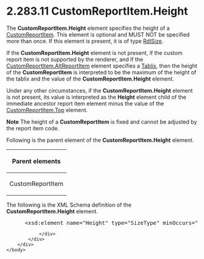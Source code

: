 <html dir="LTR" xmlns:mshelp="http://msdn.microsoft.com/mshelp" xmlns:ddue="http://ddue.schemas.microsoft.com/authoring/2003/5" xmlns:xlink="http://www.w3.org/1999/xlink" xmlns:tool="http://www.microsoft.com/tooltip">
    <head>
        <meta http-equiv="Content-Type" content="text/html; CHARSET=utf-8"></meta>
        <meta name="save" content="history"></meta>
        <title>2.283.11 CustomReportItem.Height</title>
        <xml>
            <mshelp:toctitle title="2.283.11 CustomReportItem.Height"></mshelp:toctitle>
            <mshelp:rltitle title="[MS-RDL]: CustomReportItem.Height"></mshelp:rltitle>
            <mshelp:keyword index="A" term="d86f5773-2050-49ce-885d-d424392c51bf"></mshelp:keyword>
            <mshelp:attr name="DCSext.ContentType" value="open specification"></mshelp:attr>
            <mshelp:attr name="AssetID" value="d86f5773-2050-49ce-885d-d424392c51bf"></mshelp:attr>
            <mshelp:attr name="TopicType" value="kbRef"></mshelp:attr>
            <mshelp:attr name="DCSext.Title" value="[MS-RDL]: CustomReportItem.Height" />
        </xml>
    </head>
    <body>
        <div id="header">
            <h1 class="heading">2.283.11 CustomReportItem.Height</h1>
        </div>
        <div id="mainSection">
            <div id="mainBody">
                <div id="allHistory" class="saveHistory"></div>
                <div id="sectionSection0" class="section" name="collapseableSection">
                    

<p>The <b>CustomReportItem.Height</b> element specifies the
height of a <a href="6bb7b35c-e517-4444-a96b-9f2ccdd1a642.md">CustomReportItem</a>.
This element is optional and MUST NOT be specified more than once. If this
element is present, it is of type <a href="b40c092e-4fe5-4f7b-a0bf-c98df1361c90.md">RdlSize</a>.</p>

<p>If the <b>CustomReportItem.Height</b> element is not
present, if the custom report item is not supported by the renderer, and if the
<a href="11d434bd-8755-4c3f-ba43-eaa4fed6a692.md">CustomReportItem.AltReportItem</a>
element specifies a <a href="e42fb86e-799a-4202-8845-ac38831efccb.md">Tablix</a>,
then the height of the <b>CustomReportItem</b> is interpreted to be the maximum
of the height of the tablix and the value of the <b>CustomReportItem.Height</b>
element. </p>

<p>Under any other circumstances, if the <b>CustomReportItem.Height</b>
element is not present, its value is interpreted as the <b>Height</b> element
child of the immediate ancestor report item element minus the value of the <a href="31abd543-406a-4e3a-809f-bc6f81046c89.md">CustomReportItem.Top</a>
element.</p>

<p><b>Note</b>   The height of a <b>CustomReportItem</b>
is fixed and cannot be adjusted by the report item code.</p>

<p>Following is the parent element of the <b>CustomReportItem.Height</b>
element. </p>

<table>
 <thead>
  <tr>
   <th>
   <p>Parent elements</p>
   </th>
  </tr>
 </thead>
 <tr>
  <td>
  <p>CustomReportItem</p>
  </td>
 </tr>
</table>

<p>The following is the XML Schema definition of the <b>CustomReportItem.Height</b>
element.</p>

<dl>
<dd>
<div><pre> &lt;xsd:element name=&quot;Height&quot; type=&quot;SizeType&quot; minOccurs=&quot;0&quot; /&gt;
</pre></div>
</dd></dl>


                </div>
            </div>
        </div>
    </body>
</html>